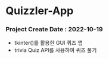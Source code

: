 # Quizzler-App

### Project Create Date : 2022-10-19
* tkinter()를 활용한 GUI 퀴즈 앱 
* trivia Quiz API를 사용하여 퀴즈 풀기